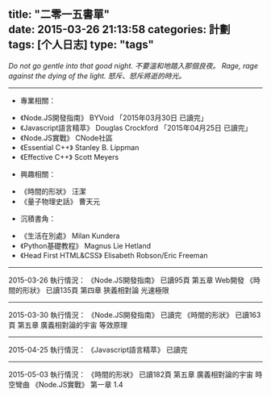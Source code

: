 title: "二零一五書單"  
date: 2015-03-26 21:13:58 
categories: 計劃  
tags: [个人日志] 
type: "tags"
--- 

*Do not go gentle into that good night.*
*不要溫和地踏入那個良夜。*
*Rage, rage against the dying of the light.*
*怒斥、怒斥將逝的時光。*


<!--more--> 

---

- 專業相關：
 +  《Node.JS開發指南》 BYVoid 「2015年03月30日 已讀完」
 +  《Javascript語言精萃》  Douglas Crockford 「2015年04月25日 已讀完」 
 +  《Node.JS實戰》  CNode社區 
 +  《Essential C++》 Stanley B. Lippman
 +  《Effective C++》 Scott Meyers

- 興趣相關：
 +  《時間的形狀》  汪潔 
 +  《量子物理史話》  曹天元 

- 沉積書角：
 +  《生活在別處》  Milan Kundera 
 +  《Python基礎教程》  Magnus Lie Hetland 
 +  《Head First HTML&CSS》  Elisabeth Robson/Eric Freeman 


---
2015-03-26 執行情況：
《Node.JS開發指南》    已讀95頁    第五章 Web開發
《時間的形狀》    已讀135頁    第四章 狹義相對論 光速極限

---
2015-03-30 執行情況：
《Node.JS開發指南》    已讀完
《時間的形狀》    已讀163頁    第五章 廣義相對論的宇宙 等效原理

---
2015-04-25 執行情況：
《Javascript語言精萃》    已讀完

---
2015-05-03 執行情況：
《時間的形狀》    已讀182頁    第五章 廣義相對論的宇宙 時空彎曲
《Node.JS實戰》  第一章 1.4

